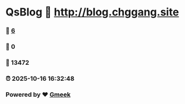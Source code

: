 # QsBlog :link: http://blog.chggang.site 
### :page_facing_up: [6](http://blog.chggang.site/tag.html) 
### :speech_balloon: 0 
### :hibiscus: 13472 
### :alarm_clock: 2025-10-16 16:32:48 
### Powered by :heart: [Gmeek](https://github.com/Meekdai/Gmeek)
